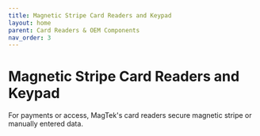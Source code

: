 ```yaml
---
title: Magnetic Stripe Card Readers and Keypad
layout: home
parent: Card Readers & OEM Components
nav_order: 3
---
```


# Magnetic Stripe Card Readers and Keypad

For payments or access, MagTek's card readers secure magnetic stripe or manually entered data.

